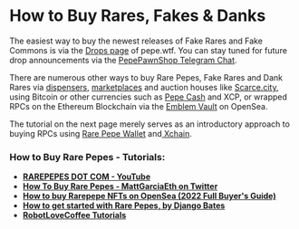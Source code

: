 # How to Buy Rares, Fakes & Danks

The easiest way to buy the newest releases of Fake Rares and Fake Commons is via the [Drops page](https://pepe.wtf/drops) of pepe.wtf. You can stay tuned for future drop announcements via the [PepePawnShop Telegram Chat](https://t.me/PepePawnShop).

There are numerous other ways to buy Rare Pepes, Fake Rares and Dank Rares via [dispensers](../dispensers-what-are-they-how-to-use-them.md), [marketplaces](../../resources.md#marketplaces) and auction houses like [Scarce.city](../scarce.city.md#scarce.city), using Bitcoin or other currencies such as [Pepe Cash](../what-is-pepecash.md) and XCP, or wrapped RPCs on the Ethereum Blockchain via the [Emblem Vault](../emblem-vault/) on OpenSea.&#x20;

The tutorial on the next page merely serves as an introductory approach to buying RPCs using [Rare Pepe Wallet](https://rarepepewallet.com/) and[ Xchain](https://xchain.io/).

### How to Buy Rare Pepes - Tutorials:

* [**RAREPEPES DOT COM - YouTube**](https://www.youtube.com/channel/UCfwpmLp\_1mT7iSiz9hK-LLg)
* [**How To Buy Rare Pepes - MattGarciaEth on Twitter**](https://twitter.com/MattGarciaEth/status/1432725838085165072?s=20)
* [**How to buy Rarepepe NFTs on OpenSea (2022 Full Buyer's Guide)**](https://www.youtube.com/watch?v=in8dHrKRrlo\&ab\_channel=DANIELGOTHITS)
* [**How to get started with Rare Pepes, by Django Bates**](http://rarepepenews.com/how-to-get-rare-pepes/)
* [**RobotLoveCoffee Tutorials**](https://robotlovecoffee.io/)

